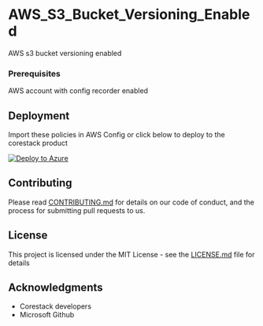 
# AWS_S3_Bucket_Versioning_Enabled

AWS s3 bucket versioning enabled

### Prerequisites

AWS account with config recorder enabled

## Deployment

Import these policies in AWS Config or click below to deploy to the corestack product 

[![Deploy to Azure](https://docs.corestack.io/wp-content/uploads/2019/09/deploy-to-corestack.svg)](http://qa.corestack.io/policy?repositories=github&external_redirect=true&name=AWS_S3_Bucket_Versioning_Enabled&engine_type=aws_config&services=AWS&severity=medium&classification=Security&sub_classification=Data&url=https://github.com/corestacklabs/Policies.git&path=AWS/config/managed/AWS_S3_Bucket_Versioning_Enabled&recommendation_name=AWS_S3_Bucket_Versioning_Enabled#/tenant)

## Contributing

Please read [CONTRIBUTING.md](https://gist.github.com/karthick-kk/30e4fd3f279492b4f040d5cd569d21d0) for details on our code of conduct, and the process for submitting pull requests to us.

## License

This project is licensed under the MIT License - see the [LICENSE.md](LICENSE.md) file for details

## Acknowledgments

* Corestack developers
* Microsoft Github

